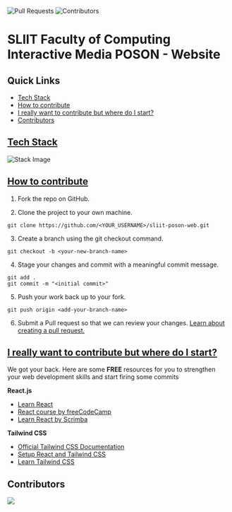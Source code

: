 ![Pull Requests](https://badgen.net/github/open-issues/ms-club-sliit/sliit-poson-web)
![Contributors](https://badgen.net/github/contributors/ms-club-sliit/sliit-poson-web)

# SLIIT Faculty of Computing Interactive Media POSON - Website

## Quick Links
  - [Tech Stack](#tech-stack)
  - [How to contribute](#how-to-contribute)
  - [I really want to contribute but where do I start?](#i-really-want-to-contribute-but-where-do-i-start)
  - [Contributors](#contributors)

## [Tech Stack](#Tech-Stack)

![Stack Image](https://user-images.githubusercontent.com/47711719/235418553-34eefd60-dd18-4dc6-a321-35f2d0c75e0f.png)

<!-- Add system architecture -->

## [How to contribute](#how-to)

1. Fork the repo on GitHub.

2. Clone the project to your own machine.

`git clone https://github.com/<YOUR_USERNAME>/sliit-poson-web.git`

3. Create a branch using the git checkout command.

`git checkout -b <your-new-branch-name>`

4. Stage your changes and commit with a meaningful commit message.

```
git add .
git commit -m "<initial commit>"
```

5. Push your work back up to your fork.

`git push origin <add-your-branch-name>`

6. Submit a Pull request so that we can review your changes. [Learn about creating a pull request.](https://docs.github.com/en/github/collaborating-with-pull-requests/proposing-changes-to-your-work-with-pull-requests/creating-a-pull-request)

## [I really want to contribute but where do I start?](#resources)

We got your back. Here are some **FREE** resources for you to strengthen your web development skills and start firing some commits

**React.js**

- [Learn React](https://react.dev/)
- [React course by freeCodeCamp](https://www.freecodecamp.org/learn/front-end-libraries/#react)
- [Learn React by Scrimba](https://scrimba.com/learn/learnreact)

**Tailwind CSS**

- [Official Tailwind CSS Documentation](https://tailwindcss.com/docs)
- [Setup React and Tailwind CSS](https://www.freecodecamp.org/news/how-to-install-tailwindcss-in-react/)
- [Learn Tailwind CSS](https://www.freecodecamp.org/news/learn-tailwind-css/)

## Contributors

<a href="https://github.com/ms-club-sliit/sliit-poson-web/graphs/contributors">
  <img src="https://contrib.rocks/image?repo=ms-club-sliit/sliit-poson-web" />
</a>
